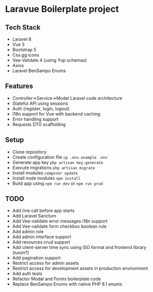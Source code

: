 # Laravue Boilerplate project

## Tech Stack

-   Laravel 8
-   Vue 3
-   Bootstrap 5
-   Css.gg icons
-   Vee-Validate 4 (using Yup schemas)
-   Axios
-   Laravel BenSampo Enums

## Features

-   Controller->Service->Model Laravel code architecture
-   Stateful API using sessions
-   Auth (register, login, logout)
-   I18n support for Vue with backend caching
-   Error handling support
-   Requests DTO scaffolding

## Setup

-   Clone repository
-   Create configuration file `cp .env.example .env`
-   Generate app key `php artisan key:generate`
-   Execute migrations `php artisan migrate`
-   Install modules `composer update`
-   Install node modules `npm install`
-   Build app using `npm run dev` or `npm run prod`

## TODO

-   Add /me call before app starts
-   Add Laravel Sanctum
-   Add Vee-validate error messages i18n support
-   Add Vee-validate form checkbox boolean rule
-   Add admin role
-   Add admin interface support
-   Add resources crud support
-   Add client-server time sync using ISO format and frontend library (luxon?)
-   Add pagination support
-   Restrict access for admin assets
-   Restrict access for development assets in production environment
-   Add auth tests
-   Refactor Modal and Forms boilerplate code
-   Replace BenSampo Enums with native PHP 8.1 enums
